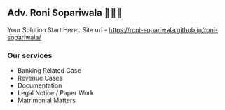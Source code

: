 ## Adv. Roni Sopariwala 👨🏻‍🎓

Your Solution Start Here.. Site url - https://roni-sopariwala.github.io/roni-sopariwala/

### Our services

- Banking Related Case
- Revenue Cases
- Documentation
- Legal Notice / Paper Work
- Matrimonial Matters




<!--
**roni-sopariwala/roni-sopariwala** is a ✨ _special_ ✨ repository because its `README.md` (this file) appears on your GitHub profile.

Here are some ideas to get you started:

- 🔭 I’m currently working on ...
- 🌱 I’m currently learning ...
- 👯 I’m looking to collaborate on ...
- 🤔 I’m looking for help with ...
- 💬 Ask me about ...
- 📫 How to reach me: ...
- 😄 Pronouns: ...
- ⚡ Fun fact: ...
-->
